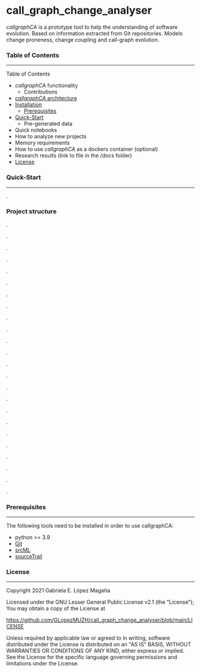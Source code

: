 # call_graph_change_analyser
*callgraphCA* is a prototype tool to help the understanding of software evolution. Based on information extracted from Git repositories. Models change proneness, change coupling and call-graph evolution.

### Table of Contents
---------------------

Table of Contents
*	*callgraphCA* functionality
    *	Contributions
*	[*callgraphCA* architecture](https://github.com/GLopezMUZH/call_graph_change_analyser/blob/main/docs/arch.rst)
* [Installation](README.md#Installation)
    * [Prerequisites](README.md#Prerequisites)
* [Quick-Start](README.md#Quick-Start)
    *	Pre-generated data
*	Quick notebooks
*	How to analyze new projects
*	Memory requirements
*	How to use *callgraphCA* as a dockers container (optional)
*	Research results (link to file in the /docs folder)
*	[License](README.md#License)



### Quick-Start
---------------
.

### Project structure
.

.

.

.

.

.

.

.

.

.

.

.

.

.

.

.

.

.

.

.

.

.

.

.


### Prerequisites
-----------------
The following tools need to be installed in order to use callgraphCA:

- python >= 3.9
- [Git][1]
- [srcML][2]
- [sourceTrail][3]

[1]: https://git-scm.com/
[2]: https://www.srcml.org/
[3]: https://github.com/CoatiSoftware/Sourcetrail


### License
-----------------
Copyright 2021 Gabriela E. López Magaña

Licensed under the GNU Lesser General Public License v2.1 (the "License"); You may obtain a copy of the License at

https://github.com/GLopezMUZH/call_graph_change_analyser/blob/main/LICENSE

Unless required by applicable law or agreed to in writing, software distributed under the License is distributed on an "AS IS" BASIS, WITHOUT WARRANTIES OR CONDITIONS OF ANY KIND, either express or implied. See the License for the specific language governing permissions and limitations under the License.